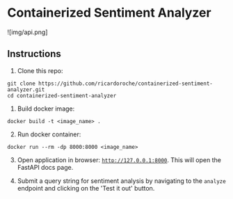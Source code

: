 # Containerized Sentiment Analyzer

![img/api.png]

## Instructions

1. Clone this repo:

```
git clone https://github.com/ricardoroche/containerized-sentiment-analyzer.git
cd containerized-sentiment-analyzer
```

1. Build docker image:

```
docker build -t <image_name> .
```

2. Run docker container:

```
docker run --rm -dp 8000:8000 <image_name>
```

3. Open application in browser: [`http://127.0.0.1:8000`](http://127.0.0.1:8000). This will open the FastAPI docs page.

4. Submit a query string for sentiment analysis by navigating to the `analyze` endpoint and clicking on the 'Test it out' button.
